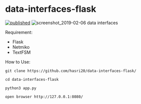 # data-interfaces-flask
[![published](https://static.production.devnetcloud.com/codeexchange/assets/images/devnet-published.svg)](https://developer.cisco.com/codeexchange/github/repo/hasri20/data-interfaces-flask)
![screenshot_2019-02-06 data interfaces](https://user-images.githubusercontent.com/19608381/52325337-3c8d0500-2a17-11e9-9651-74ed9567c15b.png)

Requirement:
- Flask
- Netmiko
- TextFSM

How to Use:

```
git clone https://github.com/hasri20/data-interfaces-flask/
```
```
cd data-interfaces-flask
```
```
python3 app.py
```
```
open browser http://127.0.0.1:8080/
```
